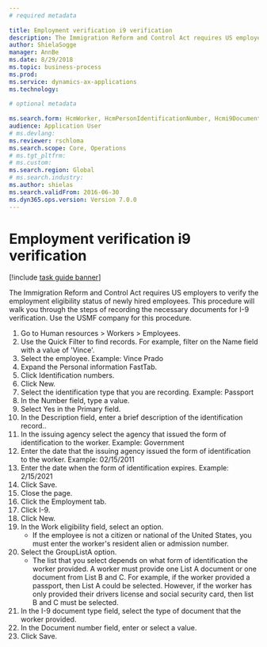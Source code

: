 ```yaml
--- 
# required metadata 
 
title: Employment verification i9 verification
description: The Immigration Reform and Control Act requires US employers to verify the employment eligibility status of newly hired employees. 
author: ShielaSogge
manager: AnnBe 
ms.date: 8/29/2018
ms.topic: business-process 
ms.prod:  
ms.service: dynamics-ax-applications 
ms.technology:  
 
# optional metadata 
 
ms.search.form: HcmWorker, HcmPersonIdentificationNumber, Hcmi9Document   
audience: Application User 
# ms.devlang:  
ms.reviewer: rschloma
ms.search.scope: Core, Operations 
# ms.tgt_pltfrm:  
# ms.custom:  
ms.search.region: Global
# ms.search.industry: 
ms.author: shielas
ms.search.validFrom: 2016-06-30 
ms.dyn365.ops.version: Version 7.0.0 
---
```

# Employment verification i9 verification

[!include [task guide banner](../../includes/task-guide-banner.md)]

The Immigration Reform and Control Act requires US employers to verify the employment eligibility status of newly hired employees. This procedure will walk you through the steps of recording the necessary documents for I-9 verification. Use the USMF company for this procedure.

1. Go to Human resources > Workers > Employees.
2. Use the Quick Filter to find records. For example, filter on the Name field with a value of 'Vince'.
3. Select the employee. Example: Vince Prado
4. Expand the Personal information FastTab.
5. Click Identification numbers.
6. Click New.
7. Select the identification type that you are recording. Example: Passport
8. In the Number field, type a value.
9. Select Yes in the Primary field.
10. In the Description field, enter a brief description of the identification record..
11. In the issuing agency select the agency that issued the form of identification to the worker. Example: Government
12. Enter the date that the issuing agency issued the form of identification to the worker. Example: 02/15/2011
13. Enter the date when the form of identification expires. Example: 2/15/2021
14. Click Save.
15. Close the page.
16. Click the Employment tab.
17. Click I-9.
18. Click New.
19. In the Work eligibility field, select an option.
    * If the employee is not a citizen or national of the United States, you must enter the worker's resident alien or admission number.  
20. Select the GroupListA option.
    * The list that you select depends on what form of identification the worker provided. A worker must provide one List A document or one document from List B and C. For example, if the worker provided a passport, then List A could be selected. However, if the worker has only provided their drivers license and social security card, then list B and C must be selected.  
21. In the I-9 document type field, select the type of document that the worker provided.
22. In the Document number field, enter or select a value.
23. Click Save.

